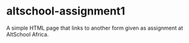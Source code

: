 # altschool-assignment1
A simple HTML page that links to another form given as assignment at AltSchool Africa.
